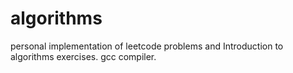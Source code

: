 # algorithms
personal implementation of leetcode problems and Introduction to algorithms exercises.
gcc compiler.
